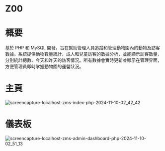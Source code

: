 # Z00

# 概要
基於 PHP 和 MySQL 開發，旨在幫助管理人員追蹤和管理動物園內的動物及訪客數據。系統提供動物數量統計、成人和兒童訪客的數據分析，並能顯示訪客數量，分別統計總數、今天和昨天的訪客情況。所有數據會實時更新並顯示在管理界面，方便管理員即時掌握動物園的運營狀況。

# 主頁
![screencapture-localhost-zms-index-php-2024-11-10-02_42_42](https://github.com/user-attachments/assets/b252266b-a675-44f1-97f1-e160c8f4da55)

# 儀表板
![screencapture-localhost-zms-admin-dashboard-php-2024-11-10-02_51_13](https://github.com/user-attachments/assets/9ffbde97-cdda-425b-afdb-4fe67665431d)
